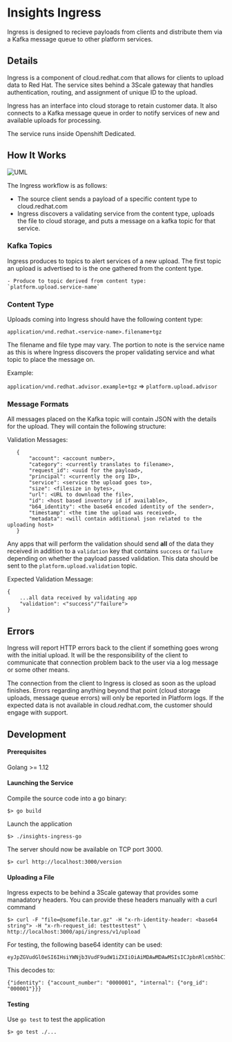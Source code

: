 # Insights Ingress

Ingress is designed to recieve payloads from clients and distribute them via a 
Kafka message queue to other platform services.

## Details

Ingress is a component of cloud.redhat.com that allows for clients to upload data
to Red Hat. The service sites behind a 3Scale gateway that handles authentication,
routing, and assignment of unique ID to the upload.

Ingress has an interface into cloud storage to retain customer data. It also connects
to a Kafka message queue in order to notify services of new and available uploads
for processing.

The service runs inside Openshift Dedicated.

## How It Works

![UML](http://www.plantuml.com/plantuml/png/ZLD1Rziy3BtxLn3vBj-0DckQj8TW28gTsijQhBbrHS38TA9DbZI9pf0D_kyJPSTrCNIOWI3Iu-FZeoJUHCR0JMr0srsW60kVzbffZvP16KsMNq7pgD3G61eo4rNp4Rn1hboefuqt3ijff73GYYpMhzFsMrsKoBZ5I13ddaADLifrLSzNNQbbqezwj-TutWN0ur64Yov-lkhhlqti2IEcsfFw1fKs157_f3FeJK9ocNOrbHg1ZvuAD7nYepPDe0BITr8SFDwkrmyG6Rc9e5n9yFzYDd-_c5szAyX4wYLYerHA-rU9oulBb6vVEktwwgafspiRQMZlwR-jQUXvDPobKBjBE1q5i8Cupqtf2cfYb1j8NfHfIYf7naJEDy6R99XkQWaFzuzh4FOIddvDAbGS9qiOhQAhQPDtRTi-PwcKE98PJlzpxnogu6gu_NYNoPyS4nYg65mbcIyyASEEqQGoixClTa8Xk215BsGdfYRPLJwz0T-xo6dzGVutNwEpy4Fp7hB5i-6nR7IPDkb7hAQhzhbzmymZaLW5z7eQFIceN83Q1OAI6BMHzpzwQd-PWYNKSIStSK2Za_cK0tsuo7M369F2lPhq7-XxGv6JszJI1BUgd5tE5nFf4vLoZMN1Bz8tow0FsigW6O65UdMTyUtr8cbqeoeXcRuHj8aSKjLCxJq9wq-dcQ6GQUT25ih3D00IRK8k7kSRMGaYioRGO9rrJP6nzeBUFTx3EW4vqlMfxG5qAMyL3wWDRaqNFRrSUNTjMzoGBPlQ_0O0 "Ingress Processing Flow")

The Ingress workflow is as follows:

  - The source client sends a payload of a specific content type to cloud.redhat.com
  - Ingress discovers a validating service from the content type, uploads the file to
  cloud storage, and puts a message on a kafka topic for that service.

### Kafka Topics

Ingress produces to topics to alert services of a new upload. The first topic an
upload is advertised to is the one gathered from the content type.

    - Produce to topic derived from content type: `platform.upload.service-name`

### Content Type

Uploads coming into Ingress should have the following content type:

`application/vnd.redhat.<service-name>.filename+tgz`

The filename and file type may vary. The portion to note is the service name as 
this is where Ingress discovers the proper validating service and what topic to 
place the message on. 

Example:

  `application/vnd.redhat.advisor.example+tgz` => `platform.upload.advisor`

### Message Formats

All messages placed on the Kafka topic will contain JSON with the details for the 
upload. They will contain the following structure:

Validation Messages:

       {
           "account": <account number>,
           "category": <currently translates to filename>,
           "request_id": <uuid for the payload>,
           "principal": <currently the org ID>,
           "service": <service the upload goes to>,
           "size": <filesize in bytes>,
           "url": <URL to download the file>,
           "id": <host based inventory id if available>,
           "b64_identity": <the base64 encoded identity of the sender>,
           "timestamp": <the time the upload was received>,
           "metadata": <will contain additional json related to the uploading host>
       }

Any apps that will perform the validation should send **all** of the data they
received in addition to a `validation` key that contains `success` or `failure`
depending on whether the payload passed validation. This data should be sent to 
the `platform.upload.validation` topic.

Expected Validation Message:
    
    {
        ...all data received by validating app
        "validation": <"success"/"failure">
    }

## Errors

Ingress will report HTTP errors back to the client if something goes wrong with the
initial upload. It will be the responsibility of the client to communicate that
connection problem back to the user via a log message or some other means.

The connection from the client to Ingress is closed as soon as the upload finishes.
Errors regarding anything beyond that point (cloud storage uploads, message queue errors)
will only be reported in Platform logs. If the expected data is not available in
cloud.redhat.com, the customer should engage with support.

## Development

#### Prerequisites

Golang >= 1.12

#### Launching the Service

Compile the source code into a go binary:

    $> go build

Launch the application

    $> ./insights-ingress-go

The server should now be available on TCP port 3000.

    $> curl http://localhost:3000/version

#### Uploading a File

Ingress expects to be behind a 3Scale gateway that provides some manadatory headers.
You can provide these headers manually with a curl command

    $> curl -F "file=@somefile.tar.gz" -H "x-rh-identity-header: <base64 string"> -H "x-rh-request_id: testtesttest" \
    http://localhost:3000/api/ingress/v1/upload

For testing, the following base64 identity can be used:

    eyJpZGVudGl0eSI6IHsiYWNjb3VudF9udW1iZXIiOiAiMDAwMDAwMSIsICJpbnRlcm5hbCI6IHsib3JnX2lkIjogIjAwMDAwMSJ9fX0=

This decodes to:

    {"identity": {"account_number": "0000001", "internal": {"org_id": "000001"}}}

#### Testing

Use `go test` to test the application

    $> go test ./...
